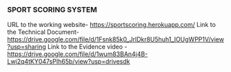 ### SPORT SCORING SYSTEM

URL to the working website- https://sportscoring.herokuapp.com/
Link to the Technical Document- https://drive.google.com/file/d/1Fsnk85k0_JrlDkr8U5huh1_IOUgWPP1V/view?usp=sharing
Link to the Evidence video - https://drive.google.com/file/d/1wum83BAn4j4B-Lwj2q4tKY047sPIh65b/view?usp=drivesdk